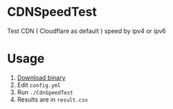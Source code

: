 # CDNSpeedTest
Test CDN ( Cloudflare as default ) speed by ipv4 or ipv6

# Usage
1. [Download binary](https://github.com/regou/CDNSpeedTest/releases)
2. Edit `config.yml`
3. Run  ```./CdnSpeedTest```
4. Results are in ```result.csv```

